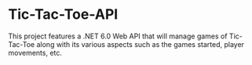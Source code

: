 # Tic-Tac-Toe-API
This project features a .NET 6.0 Web API that will manage games of Tic-Tac-Toe along with its various aspects such as the games started, player movements, etc.
